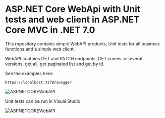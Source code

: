 # ASP.NET Core WebApi with Unit tests and web client in ASP.NET Core MVC in .NET 7.0

This repository contains simple WebAPI products, Unit tests for all business functions and a simple web client.

WebAPI contains GET and PATCH endpoints. GET comes in several versions, get all, get paginated list and get by id.

See the examples here:

``` https://localhost:7278/swagger ```

![ASPNETCOREWebAPI](./api.jpg)

Unit tests can be run in Visual Studio

![ASPNETCOREWebAPI](./unittests.jpg)

